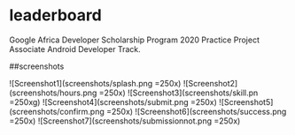 # leaderboard
Google Africa Developer Scholarship Program 2020 Practice Project
Associate Android Developer Track.

##screenshots

![Screenshot1](screenshots/splash.png =250x)
![Screenshot2](screenshots/hours.png =250x)
![Screenshot3](screenshots/skill.pn =250xg)
![Screenshot4](screenshots/submit.png =250x)
![Screenshot5](screenshots/confirm.png =250x)
![Screenshot6](screenshots/success.png =250x)
![Screenshot7](screenshots/submissionnot.png =250x)
